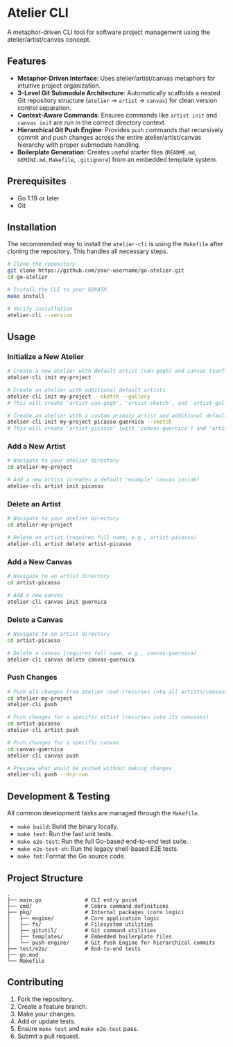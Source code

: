# Atelier CLI

A metaphor-driven CLI tool for software project management using the atelier/artist/canvas concept.

## Features

- **Metaphor-Driven Interface**: Uses atelier/artist/canvas metaphors for intuitive project organization.
- **3-Level Git Submodule Architecture**: Automatically scaffolds a nested Git repository structure (`atelier` -> `artist` -> `canvas`) for clean version control separation.
- **Context-Aware Commands**: Ensures commands like `artist init` and `canvas init` are run in the correct directory context.
- **Hierarchical Git Push Engine**: Provides `push` commands that recursively commit and push changes across the entire atelier/artist/canvas hierarchy with proper submodule handling.
- **Boilerplate Generation**: Creates useful starter files (`README.md`, `GEMINI.md`, `Makefile`, `.gitignore`) from an embedded template system.

## Prerequisites

- Go 1.19 or later
- Git

## Installation

The recommended way to install the `atelier-cli` is using the `Makefile` after cloning the repository. This handles all necessary steps.

```bash
# Clone the repository
git clone https://github.com/your-username/go-atelier.git
cd go-atelier

# Install the CLI to your GOPATH
make install

# Verify installation
atelier-cli --version
```

## Usage

### Initialize a New Atelier

```bash
# Create a new atelier with default artist (van-gogh) and canvas (sunflowers)
atelier-cli init my-project

# Create an atelier with additional default artists
atelier-cli init my-project --sketch --gallery
# This will create 'artist-van-gogh', 'artist-sketch', and 'artist-gallery'

# Create an atelier with a custom primary artist and additional default artists
atelier-cli init my-project picasso guernica --sketch
# This will create 'artist-picasso' (with 'canvas-guernica') and 'artist-sketch' (with 'canvas-example')
```

### Add a New Artist

```bash
# Navigate to your atelier directory
cd atelier-my-project

# Add a new artist (creates a default 'example' canvas inside)
atelier-cli artist init picasso
```

### Delete an Artist

```bash
# Navigate to your atelier directory
cd atelier-my-project

# Delete an artist (requires full name, e.g., artist-picasso)
atelier-cli artist delete artist-picasso
```

### Add a New Canvas

```bash
# Navigate to an artist directory
cd artist-picasso

# Add a new canvas
atelier-cli canvas init guernica
```

### Delete a Canvas

```bash
# Navigate to an artist directory
cd artist-picasso

# Delete a canvas (requires full name, e.g., canvas-guernica)
atelier-cli canvas delete canvas-guernica
```

### Push Changes

```bash
# Push all changes from atelier root (recurses into all artists/canvases)
cd atelier-my-project
atelier-cli push

# Push changes for a specific artist (recurses into its canvases)
cd artist-picasso
atelier-cli artist push

# Push changes for a specific canvas
cd canvas-guernica
atelier-cli canvas push

# Preview what would be pushed without making changes
atelier-cli push --dry-run
```

## Development & Testing

All common development tasks are managed through the `Makefile`.

- `make build`: Build the binary locally.
- `make test`: Run the fast unit tests.
- `make e2e-test`: Run the full Go-based end-to-end test suite.
- `make e2e-test-sh`: Run the legacy shell-based E2E tests.
- `make fmt`: Format the Go source code.

## Project Structure

```
.
├── main.go              # CLI entry point
├── cmd/                 # Cobra command definitions
├── pkg/                 # Internal packages (core logic)
│   ├── engine/          # Core application logic
│   ├── fs/              # Filesystem utilities
│   ├── gitutil/         # Git command utilities
│   ├── templates/       # Embedded boilerplate files
│   └── push-engine/     # Git Push Engine for hierarchical commits
├── test/e2e/            # End-to-end tests
├── go.mod
└── Makefile
```

## Contributing

1. Fork the repository.
2. Create a feature branch.
3. Make your changes.
4. Add or update tests.
5. Ensure `make test` and `make e2e-test` pass.
6. Submit a pull request.
